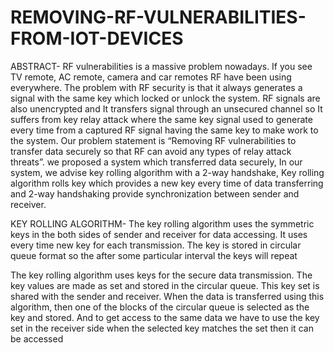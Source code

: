 # REMOVING-RF-VULNERABILITIES-FROM-IOT-DEVICES

ABSTRACT-
RF vulnerabilities is a massive problem nowadays. If you see TV remote, AC remote, camera and car remotes RF have been using everywhere. The problem with RF security is that it always generates a signal with the same key which locked or unlock the system. RF signals are also unencrypted and It transfers signal through an unsecured channel so It suffers from key relay attack where the same key signal used to generate every time from a captured RF signal having the same key to make work to the system. Our problem statement is “Removing RF vulnerabilities to transfer data securely so that RF can avoid any types of relay attack threats”. we proposed a system which transferred data securely, In our system, we advise key rolling algorithm with a 2-way handshake, Key rolling algorithm rolls key which provides a new key every time of data transferring and 2-way handshaking provide synchronization between sender and receiver.


KEY ROLLING ALGORITHM-
The key rolling algorithm uses the symmetric keys in the both sides of sender and receiver for data accessing. It uses every time new key for each transmission. The key is stored in circular queue format so the after some particular interval the keys will repeat

The key rolling algorithm uses keys for the secure data transmission. The key values are made as set and stored in the circular queue. This key set is shared with the sender and receiver. When the data is transferred using this algorithm, then one of the blocks of the circular queue is selected as the key and stored. And to get access to the same data we have to  use the key set in the receiver side when the selected key matches the set then it can be accessed
